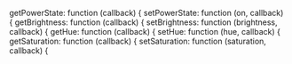 getPowerState: function (callback) {
setPowerState: function (on, callback) {
getBrightness: function (callback) {
setBrightness: function (brightness, callback) {
getHue: function (callback) {
setHue: function (hue, callback) {
getSaturation: function (callback) {
setSaturation: function (saturation, callback) {
